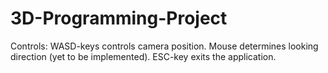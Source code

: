 # 3D-Programming-Project

Controls:
WASD-keys controls camera position.
Mouse determines looking direction (yet to be implemented).
ESC-key exits the application.
